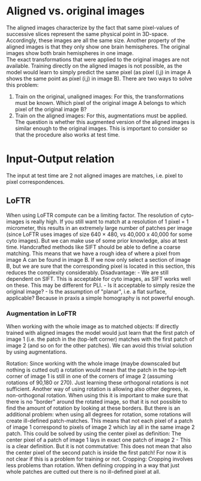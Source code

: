 # Aligned vs. original images
The aligned images characterize by the fact that same pixel-values of successive slices represent the same physical point in 3D-space. Accordingly, these images are all the same size. Another property of the aligned images is that they only show one brain hemispheres. The original images show both brain hemispheres in one image.  
The exact transformations that were applied to the original images are not available. Training directly on the aligned images is not possible, as the model would learn to simply predict the same pixel (as pixel (i,j) in image A shows the same point as pixel  (i,j) in image B). There are two ways to solve this problem: 
1. Train on the original, unaligned images: For this, the transformations must be known. Which pixel of the original image A belongs to which pixel of the original image B?
2. Train on the aligned images: For this, augmentations must be applied. The question is whether this augmented version of the aligned images is similar enough to the original images. This is important to consider so that the procedure also works at test time. 

# Input-Output relation
The input at test time are 2 not aligned images are matches, i.e. pixel to pixel correspondences. 
## LoFTR
When using LoFTR compute can be a limiting factor. The resolution of cyto-images is really high. If you still want to match at a resolution of 1 pixel = 1 micrometer, this results in an extremely large number of patches per image (since LoFTR uses images of size 640 × 480, vs 40,000 x 40,000 for some cyto images). But we can make use of some prior knowledge, also at test time. Handcrafted methods like SIFT should be able to define a coarse matching. This means that we have a rough idea of where a pixel from image A can be found in image B. If we now only select a section of image B, but we are sure that the corresponding pixel is located in this section, this reduces the complexity considerably. 
Disadvantage: 
	- We are still dependent on SIFT. This is acceptable for cyto images, as SIFT works well on these. This may be different for PLI.
	- Is it acceptable to simply resize the original image?
	- Is the assumption of "planar", i.e. a flat surface, applicable? Because in praxis a simple homography is not powerful enough.
### Augmentation in LoFTR
When working with the whole image as to matched objects:
If directly trained with aligned images the model would just learn that the first patch of image 1 (i.e. the patch in the (top-left corner) matches with the first patch of image 2 (and so on for the other patches). We can avoid this trivial solution by using augmentations. 

Rotation: Since working with the whole image (maybe downscaled but nothing is cutted out) a rotation would mean that the patch in the top-left corner of image 1 is still in one of the corners of image 2 (assuming rotations of 90,180 or 270). Just learning these orthogonal rotations is not sufficient. Another way of using rotation is allowing also other degrees, ie. non-orthogonal rotation. When using this it is important to make sure that there is no "border" around the rotated image, so that it is not possible to find the amount of rotation by looking at these borders. But there is an additional problem: when using all degrees for rotation, some rotations will create ill-defined patch-matches. This means that not each pixel of a patch of image 1 correspond to pixels of image 2 which lay all in the same image 2 patch. This could be solved by using the center pixel as definition: The center pixel of a patch of image 1 lays in exact one patch of image 2 - This is a clear definition. But it is not commutative: This does not mean that also the center pixel of the second patch is inside the first patch! For now it is not clear if this is a problem for training or not. 
Cropping: Cropping involves less problems than rotation. When defining cropping in a way that just whole patches are cutted out there is no ill-defined pixel at all. 